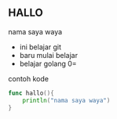 ## HALLO
nama saya waya

- ini belajar git
- baru mulai belajar
- belajar golang
0=

contoh kode
```go
func hallo(){
    println("nama saya waya")
}
```
